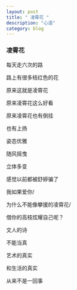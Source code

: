 ```yaml
---
layout: post
title: " 凌霄花 "
description: "心语"
category: blog
---
```


### 凌霄花

每天走六次的路

路上有很多桔红色的花

原来这就是凌霄花

原来凌霄花这么好看

原来凌霄花也有倒挂

也有上扬

姿态优雅

随风摇曳

立体多变

感觉以前都被舒婷骗了

我如果爱你/

为什么不能像攀援的凌霄花/

借你的高枝炫耀自己呢？

文人的诗

不能当真

艺术的真实

和生活的真实

从来不是一回事
